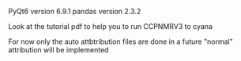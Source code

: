 PyQt6 version 6.9.1
pandas version 2.3.2

Look at the tutorial pdf to help you to run CCPNMRV3 to cyana

For now only the auto attbtribution files are done in a future "normal" attribution will be implemented
